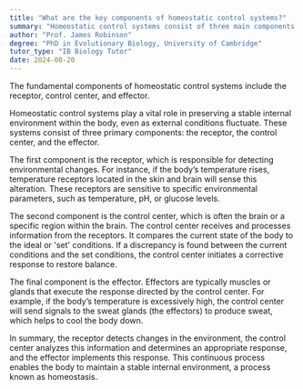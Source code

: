 ```yaml
---
title: "What are the key components of homeostatic control systems?"
summary: "Homeostatic control systems consist of three main components: receptors that detect changes, control centers that process information, and effectors that enact responses to maintain stability."
author: "Prof. James Robinson"
degree: "PhD in Evolutionary Biology, University of Cambridge"
tutor_type: "IB Biology Tutor"
date: 2024-08-20
---
```


The fundamental components of homeostatic control systems include the receptor, control center, and effector.

Homeostatic control systems play a vital role in preserving a stable internal environment within the body, even as external conditions fluctuate. These systems consist of three primary components: the receptor, the control center, and the effector.

The first component is the receptor, which is responsible for detecting environmental changes. For instance, if the body’s temperature rises, temperature receptors located in the skin and brain will sense this alteration. These receptors are sensitive to specific environmental parameters, such as temperature, pH, or glucose levels.

The second component is the control center, which is often the brain or a specific region within the brain. The control center receives and processes information from the receptors. It compares the current state of the body to the ideal or 'set' conditions. If a discrepancy is found between the current conditions and the set conditions, the control center initiates a corrective response to restore balance.

The final component is the effector. Effectors are typically muscles or glands that execute the response directed by the control center. For example, if the body’s temperature is excessively high, the control center will send signals to the sweat glands (the effectors) to produce sweat, which helps to cool the body down.

In summary, the receptor detects changes in the environment, the control center analyzes this information and determines an appropriate response, and the effector implements this response. This continuous process enables the body to maintain a stable internal environment, a process known as homeostasis.
    